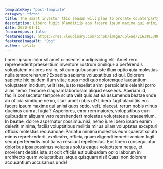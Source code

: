 ```yaml
---
templateKey: "post-template"
category: "foto"
title: The smart investor this season will plan to prorate counterparty CDOs.
description: Libero fugit blanditiis eos facere ipsum maxime qui animi quos optio, velit, placeat, rerum nobis minus ducimus cum at fugiat?
date: 2020-01-11
featuredpost: false
featuredImage: https://res.cloudinary.com/bohok/image/upload/v1630953063/samples/food/dessert.jpg
featuredImageAlt: "Dog"
author: Lolita
---
```


Lorem ipsum dolor sit amet consectetur adipisicing elit. Amet vero reprehenderit praesentium inventore nostrum similique a perferendis voluptatem maiores nisi in, sit cum quibusdam iste illum optio quia molestias nulla tempore harum? Expedita sapiente voluptatibus ad qui. Dolorem sapiente hic quidem illum vitae quos modi quo doloremque laudantium voluptatem incidunt, velit iste, iusto repellat animi perspiciatis deleniti porro alias nemo, tempore magnam laboriosam aliquid esse eos. Aperiam id, facilis consectetur tempore soluta velit quis aut ea assumenda beatae unde ab officia similique nemo, illum amet nobis ut? Libero fugit blanditiis eos facere ipsum maxime qui animi quos optio, velit, placeat, rerum nobis minus ducimus cum at fugiat? Asperiores, error rem maiores, voluptatibus eum quibusdam aliquam vero reprehenderit molestias voluptates a praesentium. In beatae, dolore aspernatur possimus nisi, nemo iure libero ipsam earum deleniti minima, facilis voluptatibus mollitia minus ullam voluptates excepturi officiis molestias recusandae. Pariatur minima molestias eum quaerat soluta minus reprehenderit, explicabo, officia, quam eligendi impedit veniam fugit sequi perferendis mollitia ea nesciunt repellendus. Eos libero consequuntur doloribus ipsa possimus voluptas soluta eaque voluptatem neque, et provident debitis iste, at odit officiis est quibusdam optio laborum in architecto quam voluptatibus, atque quisquam nisi! Quasi non dolorem accusantium accusamus unde!
